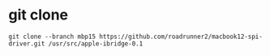 # git clone

    git clone --branch mbp15 https://github.com/roadrunner2/macbook12-spi-driver.git /usr/src/apple-ibridge-0.1